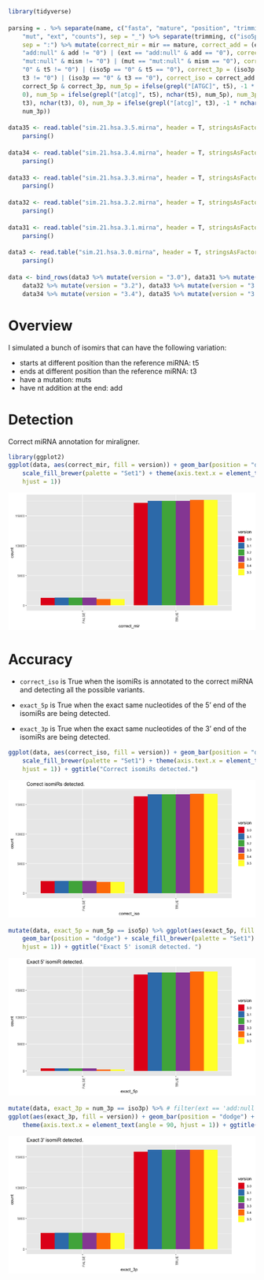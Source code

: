 ``` r
library(tidyverse)

parsing = . %>% separate(name, c("fasta", "mature", "position", "trimming", 
    "mut", "ext", "counts"), sep = "_") %>% separate(trimming, c("iso5p", "iso3p"), 
    sep = ":") %>% mutate(correct_mir = mir == mature, correct_add = (ext != 
    "add:null" & add != "0") | (ext == "add:null" & add == "0"), correct_change = (mut != 
    "mut:null" & mism != "0") | (mut == "mut:null" & mism == "0"), correct_5p = (iso5p != 
    "0" & t5 != "0") | (iso5p == "0" & t5 == "0"), correct_3p = (iso3p != "0" & 
    t3 != "0") | (iso3p == "0" & t3 == "0"), correct_iso = correct_add & correct_change & 
    correct_5p & correct_3p, num_5p = ifelse(grepl("[ATGC]", t5), -1 * nchar(t5), 
    0), num_5p = ifelse(grepl("[atcg]", t5), nchar(t5), num_5p), num_3p = ifelse(grepl("[ATGC]", 
    t3), nchar(t3), 0), num_3p = ifelse(grepl("[atcg]", t3), -1 * nchar(t3), 
    num_3p))

data35 <- read.table("sim.21.hsa.3.5.mirna", header = T, stringsAsFactors = F) %>% 
    parsing()

data34 <- read.table("sim.21.hsa.3.4.mirna", header = T, stringsAsFactors = F) %>% 
    parsing()

data33 <- read.table("sim.21.hsa.3.3.mirna", header = T, stringsAsFactors = F) %>% 
    parsing()

data32 <- read.table("sim.21.hsa.3.2.mirna", header = T, stringsAsFactors = F) %>% 
    parsing()

data31 <- read.table("sim.21.hsa.3.1.mirna", header = T, stringsAsFactors = F) %>% 
    parsing()

data3 <- read.table("sim.21.hsa.3.0.mirna", header = T, stringsAsFactors = F) %>% 
    parsing()

data <- bind_rows(data3 %>% mutate(version = "3.0"), data31 %>% mutate(version = "3.1"), 
    data32 %>% mutate(version = "3.2"), data33 %>% mutate(version = "3.3"), 
    data34 %>% mutate(version = "3.4"), data35 %>% mutate(version = "3.5"))
```

# Overview

I simulated a bunch of isomirs that can have the following variation:

  - starts at different position than the reference miRNA: t5
  - ends at different position than the reference miRNA: t3
  - have a mutation: muts
  - have nt addition at the end: add

# Detection

Correct miRNA annotation for miraligner.

``` r
library(ggplot2)
ggplot(data, aes(correct_mir, fill = version)) + geom_bar(position = "dodge") + 
    scale_fill_brewer(palette = "Set1") + theme(axis.text.x = element_text(angle = 90, 
    hjust = 1))
```

![](stats_isomirs_files/figure-gfm/iso-1.png)<!-- -->

# Accuracy

  - `correct_iso` is True when the isomiRs is annotated to the correct
    miRNA and detecting all the possible variants.

  - `exact_5p` is True when the exact same nucleotides of the 5’ end of
    the isomiRs are being detected.

  - `exact_3p` is True when the exact same nucleotides of the 3’ end of
    the isomiRs are being
detected.

<!-- end list -->

``` r
ggplot(data, aes(correct_iso, fill = version)) + geom_bar(position = "dodge") + 
    scale_fill_brewer(palette = "Set1") + theme(axis.text.x = element_text(angle = 90, 
    hjust = 1)) + ggtitle("Correct isomiRs detected.")
```

![](stats_isomirs_files/figure-gfm/acc-iso-1.png)<!-- -->

``` r
mutate(data, exact_5p = num_5p == iso5p) %>% ggplot(aes(exact_5p, fill = version)) + 
    geom_bar(position = "dodge") + scale_fill_brewer(palette = "Set1") + theme(axis.text.x = element_text(angle = 90, 
    hjust = 1)) + ggtitle("Exact 5' isomiR detected. ")
```

![](stats_isomirs_files/figure-gfm/acc-iso-2.png)<!-- -->

``` r
mutate(data, exact_3p = num_3p == iso3p) %>% # filter(ext == 'add:null') %>%
ggplot(aes(exact_3p, fill = version)) + geom_bar(position = "dodge") + scale_fill_brewer(palette = "Set1") + 
    theme(axis.text.x = element_text(angle = 90, hjust = 1)) + ggtitle("Exact 3' isomiR detected. ")
```

![](stats_isomirs_files/figure-gfm/acc-iso-3.png)<!-- -->
